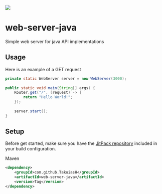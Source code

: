 [![](https://jitpack.io/v/TakuiasH/web-server-java.svg)](https://jitpack.io/#TakuiasH/web-server-java)

# web-server-java
 Simple web server for java API implementations

## Usage
Here is an example of a GET request
```java
private static WebServer server = new WebServer(3000);
	
public static void main(String[] args) {
    Router.get("/", (request) -> {
		return "Hello World!";
	});
		
	server.start();
}
```

## Setup
Before get started, make sure you have the [JitPack repository](https://jitpack.io/#TakuiasH/web-server-java) included in your build configuration.

Maven
```xml
<dependency>
    <groupId>com.github.TakuiasH</groupId>
    <artifactId>web-server-java</artifactId>
    <version>Tag</version>
</dependency>
```
